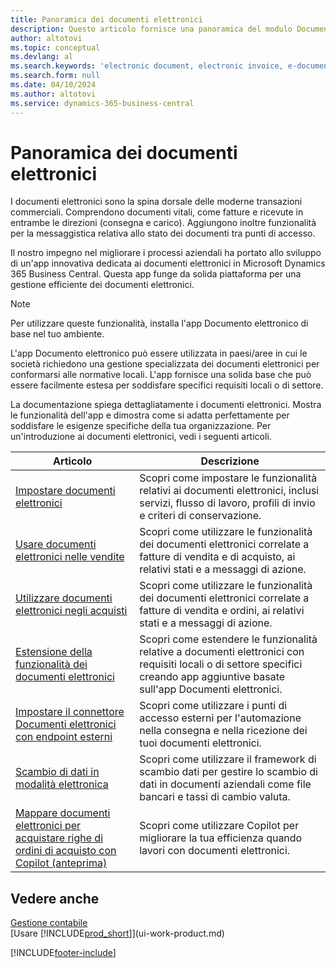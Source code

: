 ```yaml
---
title: Panoramica dei documenti elettronici
description: Questo articolo fornisce una panoramica del modulo Documenti elettronici.
author: altotovi
ms.topic: conceptual
ms.devlang: al
ms.search.keywords: 'electronic document, electronic invoice, e-document, e-invoice'
ms.search.form: null
ms.date: 04/10/2024
ms.author: altotovi
ms.service: dynamics-365-business-central
---
```


# Panoramica dei documenti elettronici

I documenti elettronici sono la spina dorsale delle moderne transazioni commerciali. Comprendono documenti vitali, come fatture e ricevute in entrambe le direzioni (consegna e carico). Aggiungono inoltre funzionalità per la messaggistica relativa allo stato dei documenti tra punti di accesso.

Il nostro impegno nel migliorare i processi aziendali ha portato allo sviluppo di un'app innovativa dedicata ai documenti elettronici in Microsoft Dynamics 365 Business Central. Questa app funge da solida piattaforma per una gestione efficiente dei documenti elettronici.

> [!NOTE]
> Per utilizzare queste funzionalità, installa l'app Documento elettronico di base nel tuo ambiente.  

L'app Documento elettronico può essere utilizzata in paesi/aree in cui le società richiedono una gestione specializzata dei documenti elettronici per conformarsi alle normative locali. L'app fornisce una solida base che può essere facilmente estesa per soddisfare specifici requisiti locali o di settore.

La documentazione spiega dettagliatamente i documenti elettronici. Mostra le funzionalità dell'app e dimostra come si adatta perfettamente per soddisfare le esigenze specifiche della tua organizzazione. Per un'introduzione ai documenti elettronici, vedi i seguenti articoli.

| Articolo | Descrizione | 
|---------|-------------|
| [Impostare documenti elettronici](finance-how-setup-edocuments.md) | Scopri come impostare le funzionalità relativi ai documenti elettronici, inclusi servizi, flusso di lavoro, profili di invio e criteri di conservazione. |
| [Usare documenti elettronici nelle vendite](finance-how-use-edocuments.md) | Scopri come utilizzare le funzionalità dei documenti elettronici correlate a fatture di vendita e di acquisto, ai relativi stati e a messaggi di azione.| 
| [Utilizzare documenti elettronici negli acquisti](finance-how-use-edocuments-purchase.md) | Scopri come utilizzare le funzionalità dei documenti elettronici correlate a fatture di vendita e ordini, ai relativi stati e a messaggi di azione.|
| [Estensione della funzionalità dei documenti elettronici](/dynamics365/business-central/dev-itpro/developer/devenv-extend-edocuments) | Scopri come estendere le funzionalità relative a documenti elettronici con requisiti locali o di settore specifici creando app aggiuntive basate sull'app Documenti elettronici. |
| [Impostare il connettore Documenti elettronici con endpoint esterni](finance-how-setup-edocuments-external.md) | Scopri come utilizzare i punti di accesso esterni per l'automazione nella consegna e nella ricezione dei tuoi documenti elettronici. |
| [Scambio di dati in modalità elettronica](across-data-exchange.md) | Scopri come utilizzare il framework di scambio dati per gestire lo scambio di dati in documenti aziendali come file bancari e tassi di cambio valuta. | 
| [Mappare documenti elettronici per acquistare righe di ordini di acquisto con Copilot (anteprima)](map-edocuments-with-copilot.md) | Scopri come utilizzare Copilot per migliorare la tua efficienza quando lavori con documenti elettronici. |

## Vedere anche

[Gestione contabile](finance.md)    
[Usare [!INCLUDE[prod_short](includes/prod_short.md)]](ui-work-product.md)  

[!INCLUDE[footer-include](includes/footer-banner.md)]
